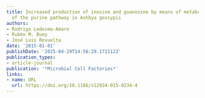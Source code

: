 ```yaml
---
title: Increased production of inosine and guanosine by means of metabolic engineering
  of the purine pathway in Ashbya gossypii
authors:
- Rodrigo Ledesma‐Amaro
- Rubén M. Buey
- José Luis Revuelta
date: '2015-01-01'
publishDate: '2025-04-29T14:56:29.172112Z'
publication_types:
- article-journal
publication: '*Microbial Cell Factories*'
links:
- name: URL
  url: https://doi.org/10.1186/s12934-015-0234-4
---
```

